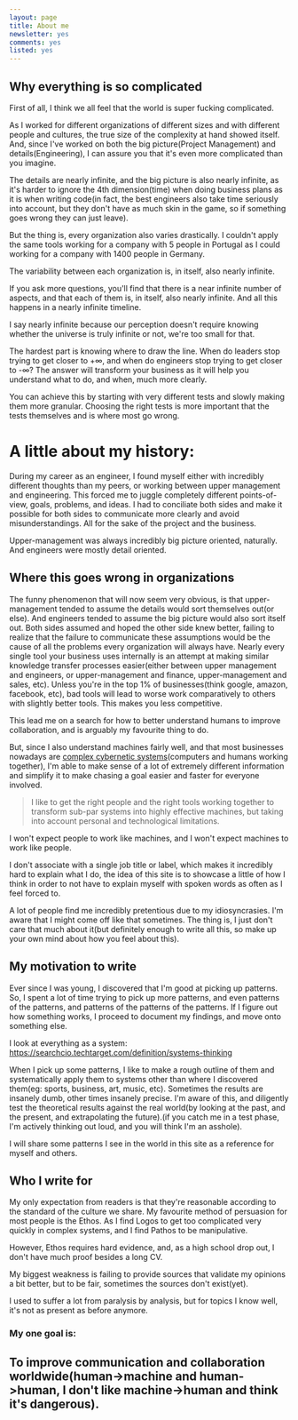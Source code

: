 ```yaml
---
layout: page
title: About me
newsletter: yes
comments: yes
listed: yes
---
```


## Why everything is so complicated

First of all, I think we all feel that the world is super fucking complicated.

As I worked for different organizations of different sizes and with different people and cultures, the true size of the complexity at hand showed itself. And, since I've worked on both the big picture(Project Management) and details(Engineering), I can assure you that it's even more complicated than you imagine.

The details are nearly infinite, and the big picture is also nearly infinite, as it's harder to ignore the 4th dimension(time) when doing business plans as it is when writing code(in fact, the best engineers also take time seriously into account, but they don't have as much skin in the game, so if something goes wrong they can just leave).

But the thing is, every organization also varies drastically. I couldn't apply the same tools working for a company with 5 people in Portugal as I could working for a company with 1400 people in Germany.

The variability between each organization is, in itself, also nearly infinite.

If you ask more questions, you'll find that there is a near infinite number of aspects, and that each of them is, in itself, also nearly infinite. And all this happens in a nearly infinite timeline.

I say nearly infinite because our perception doesn't require knowing whether the universe is truly infinite or not, we're too small for that.

The hardest part is knowing where to draw the line. When do leaders stop trying to get closer to +∞, and when do engineers stop trying to get closer to -∞? The answer will transform your business as it will help you understand what to do, and when, much more clearly.

You can achieve this by starting with very different tests and slowly making them more granular. Choosing the right tests is more important that the tests themselves and is where most go wrong.

# A little about my history:

During my career as an engineer, I found myself either with incredibly different thoughts than my peers, or working between upper management and engineering. This forced me to juggle completely different points-of-view, goals, problems, and ideas. I had to conciliate both sides and make it possible for both sides to communicate more clearly and avoid misunderstandings. All for the sake of the project and the business.

Upper-management was always incredibly big picture oriented, naturally. And engineers were mostly detail oriented.

## Where this goes wrong in organizations

The funny phenomenon that will now seem very obvious, is that upper-management tended to assume the details would sort themselves out(or else). And engineers tended to assume the big picture would also sort itself out. Both sides assumed and hoped the other side knew better, failing to realize that the failure to communicate these assumptions would be the cause of all the problems every organization will always have. Nearly every single tool your business uses internally is an attempt at making similar knowledge transfer processes easier(either between upper management and engineers, or upper-management and finance, upper-management and sales, etc). Unless you're in the top 1% of businesses(think google, amazon, facebook, etc), bad tools will lead to worse work comparatively to others with slightly better tools. This makes you less competitive.

This lead me on a search for how to better understand humans to improve collaboration, and is arguably my favourite thing to do.

But, since I also understand machines fairly well, and that most businesses nowadays are <a href="https://scholar.google.no/scholar?q=complex+cybernetic+systems&hl=en&as_sdt=0&as_vis=1&oi=scholart" target="_BLANK">complex cybernetic systems</a>(computers and humans working together), I'm able to make sense of a lot of extremely different information and simplify it to make chasing a goal easier and faster for everyone involved.

> I like to get the right people and the right tools working together to transform sub-par systems into highly effective machines, but taking into account personal and technological limitations.

I won't expect people to work like machines, and I won't expect machines to work like people.

I don't associate with a single job title or label, which makes it incredibly hard to explain what I do, the idea of this site is to showcase a little of how I think in order to not have to explain myself with spoken words as often as I feel forced to.

A lot of people find me incredibly pretentious due to my idiosyncrasies. I'm aware that I might come off like that sometimes. The thing is, I just don't care that much about it(but definitely enough to write all this, so make up your own mind about how you feel about this).

## My motivation to write

Ever since I was young, I discovered that I'm good at picking up patterns. So, I spent a lot of time trying to pick up more patterns, and even patterns of the patterns, and patterns of the patterns of the patterns. If I figure out how something works, I proceed to document my findings, and move onto something else.

I look at everything as a system: https://searchcio.techtarget.com/definition/systems-thinking

When I pick up some patterns, I like to make a rough outline of them and systematically apply them to systems other than where I discovered them(eg: sports, business, art, music, etc). Sometimes the results are insanely dumb, other times insanely precise. I'm aware of this, and diligently test the theoretical results against the real world(by looking at the past, and the present, and extrapolating the future).(if you catch me in a test phase, I'm actively thinking out loud, and you will think I'm an asshole).

I will share some patterns I see in the world in this site as a reference for myself and others.

## Who I write for

My only expectation from readers is that they're reasonable according to the standard of the culture we share. My favourite method of persuasion for most people is the Ethos. As I find Logos to get too complicated very quickly in complex systems, and I find Pathos to be manipulative.

However, Ethos requires hard evidence, and, as a high school drop out, I don't have much proof besides a long CV.

My biggest weakness is failing to provide sources that validate my opinions a bit better, but to be fair, sometimes the sources don't exist(yet).

I used to suffer a lot from paralysis by analysis, but for topics I know well, it's not as present as before anymore.

### My one goal is:

## To improve communication and collaboration worldwide(human->machine and human->human, I don't like machine->human and think it's dangerous).

